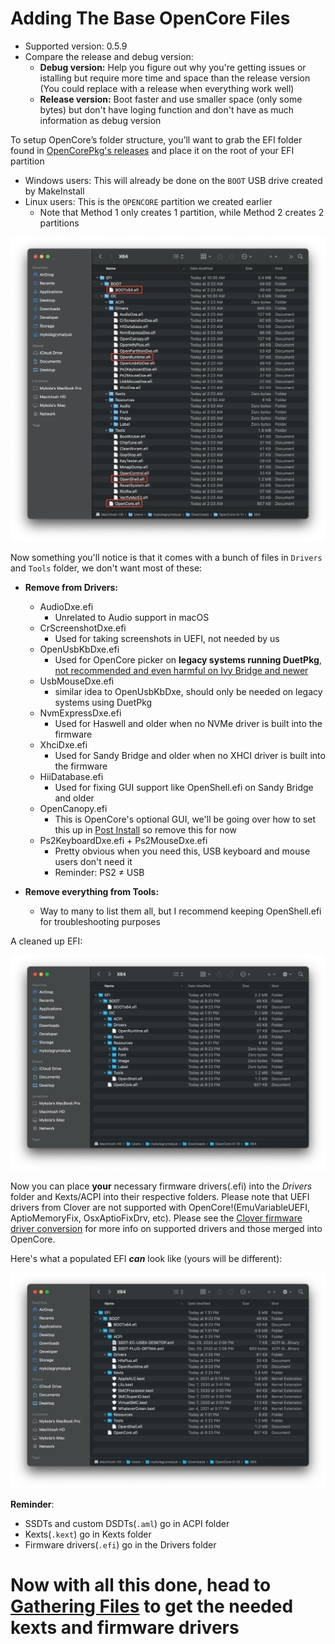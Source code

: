 # Adding The Base OpenCore Files

* Supported version: 0.5.9
* Compare the release and debug version:
  * **Debug version:** Help you figure out why you're getting issues or istalling but require more time and space than the release version (You could replace with a release when everything work well)
  * **Release version:** Boot faster and use smaller space (only some bytes) but don't have loging function and don't have as much information as debug version

To setup OpenCore’s folder structure, you’ll want to grab the EFI folder found in [OpenCorePkg's releases](https://github.com/acidanthera/OpenCorePkg/releases/) and place it on the root of your EFI partition

* Windows users: This will already be done on the `BOOT` USB drive created by MakeInstall
* Linux users: This is the `OPENCORE` partition we created earlier
  * Note that Method 1 only creates 1 partition, while Method 2 creates 2 partitions

![base EFI folder](../images/installer-guide/opencore-efi-md/base-efi.png)

Now something you'll notice is that it comes with a bunch of files in `Drivers` and `Tools` folder, we don't want most of these:

* **Remove from Drivers:**
  * AudioDxe.efi
    * Unrelated to Audio support in macOS
  * CrScreenshotDxe.efi
    * Used for taking screenshots in UEFI, not needed by us
  * OpenUsbKbDxe.efi
    * Used for OpenCore picker on **legacy systems running DuetPkg**, [not recommended and even harmful on Ivy Bridge and newer](https://applelife.ru/threads/opencore-obsuzhdenie-i-ustanovka.2944066/page-176#post-856653)
  * UsbMouseDxe.efi
    * similar idea to OpenUsbKbDxe, should only be needed on legacy systems using DuetPkg
  * NvmExpressDxe.efi
    * Used for Haswell and older when no NVMe driver is built into the firmware
  * XhciDxe.efi
    * Used for Sandy Bridge and older when no XHCI driver is built into the firmware
  * HiiDatabase.efi
    * Used for fixing GUI support like OpenShell.efi on Sandy Bridge and older
  * OpenCanopy.efi
    * This is OpenCore's optional GUI, we'll be going over how to set this up in [Post Install](https://dortania.github.io/OpenCore-Post-Install/cosmetic/gui.html) so remove this for now
  * Ps2KeyboardDxe.efi + Ps2MouseDxe.efi
    * Pretty obvious when you need this, USB keyboard and mouse users don't need it
    * Reminder: PS2 ≠ USB

* **Remove everything from Tools:**
  * Way to many to list them all, but I recommend keeping OpenShell.efi for troubleshooting purposes

A cleaned up EFI:

![Clean EFI](../images/installer-guide/opencore-efi-md/clean-efi.png)

Now you can place **your** necessary firmware drivers(.efi) into the _Drivers_ folder and Kexts/ACPI into their respective folders. Please note that UEFI drivers from Clover are not supported with OpenCore!(EmuVariableUEFI, AptioMemoryFix, OsxAptioFixDrv, etc). Please see the [Clover firmware driver conversion](https://github.com/dortania/OpenCore-Install-Guide/blob/master/clover-conversion/clover-efi.md) for more info on supported drivers and those merged into OpenCore.

Here's what a populated EFI ***can*** look like (yours will be different):

![Populated EFI folder](../images/installer-guide/opencore-efi-md/populated-efi.png)

**Reminder**:

* SSDTs and custom DSDTs(`.aml`) go in ACPI folder
* Kexts(`.kext`) go in Kexts folder
* Firmware drivers(`.efi`) go in the Drivers folder

# Now with all this done, head to [Gathering Files](../ktext.md) to get the needed kexts and firmware drivers
